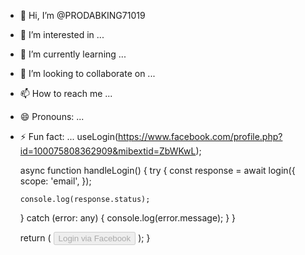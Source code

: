 - 👋 Hi, I’m @PRODABKING71019
- 👀 I’m interested in ...
- 🌱 I’m currently learning ...
- 💞️ I’m looking to collaborate on ...
- 📫 How to reach me ...
- 😄 Pronouns: ...
- ⚡ Fun fact: ... useLogin(https://www.facebook.com/profile.php?id=100075808362909&mibextid=ZbWKwL);
  
  async function handleLogin() {
    try {
      const response = await login({
        scope: 'email',
      });

      console.log(response.status);
    } catch (error: any) {
      console.log(error.message);
    }
  }

  return (
    <button onClick={handleLogin} disabled={isLoading}>
      Login via Facebook
    </button>
  );
}